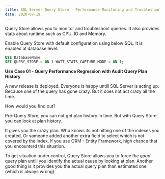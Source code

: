 ```yaml
---
title: SQL Server Query Store - Performance Monitoring and Troubleshooting Queries
date: 2020-07-19
---
```

Query Store allows you to monitor and troubleshoot queries. It also provides stats about runtime such as CPU, IO and Memory.

Enable Query Store with default configuration using below SQL. It is enabled at database level.
~~~ SQL
USE DatabaseName
SET QUERY_STORE = ON ( WAIT_STATS_CAPTURE_MODE = ON );
~~~ 

**Use Case 01 - Query Performance Regression with Audit Query Plan History**

A new release is deployed. Everyone is happy untill SQL Server is acting up. Because one of the query has gone crazy. But it does not act crazy all the time. 

How would you find out?

Pre-Query Store, you can not get plan history in time. But with Query Store you can look at plan history. 

It gives you the crazy plan. Who knows its not hitting one of the indexes you created. Or someone added another extra field to select which is not covered by the index. If you use ORM - Entity Framework, high chance that you encounterd this situation. 

To get situation under control, Query Store allows you to force _the good_  query plan untill you identify the actual cause by looking at plan. Another good thing is it provides you the actual query plan than estimated one (which is always wrong). 

